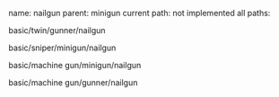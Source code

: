 name: nailgun
parent: minigun
current path: not implemented
all paths:

  basic/twin/gunner/nailgun

  basic/sniper/minigun/nailgun

  basic/machine gun/minigun/nailgun

  basic/machine gun/gunner/nailgun
